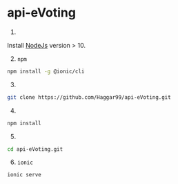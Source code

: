 # api-eVoting


1. 
Install [NodeJs](https://nodejs.org/en/download/) version > 10.

2. `npm`
```bash
npm install -g @ionic/cli
```

3.
```bash
git clone https://github.com/Haggar99/api-eVoting.git
```
4.
```bash
npm install
```
5.
```bash
cd api-eVoting.git
```
6. `ionic`
```bash
ionic serve
```
